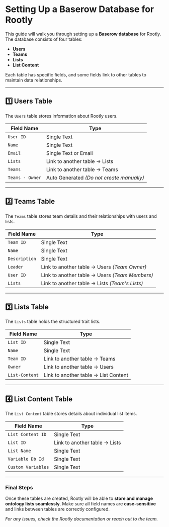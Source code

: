 # Setting Up a Baserow Database for Rootly  

This guide will walk you through setting up a **Baserow database** for Rootly. The database consists of four tables:  

- **Users**  
- **Teams**  
- **Lists**  
- **List Content**  

Each table has specific fields, and some fields link to other tables to maintain data relationships.  

---

## **1️⃣ Users Table**  
The `Users` table stores information about Rootly users.  

| Field Name       | Type                         |
|-----------------|-----------------------------|
| `User ID`       | Single Text                 |
| `Name`          | Single Text                 |
| `Email`         | Single Text or Email        |
| `Lists`         | Link to another table → Lists  |
| `Teams`         | Link to another table → Teams  |
| `Teams - Owner` | Auto Generated _(Do not create manually)_ |

---

## **2️⃣ Teams Table**  
The `Teams` table stores team details and their relationships with users and lists.  

| Field Name    | Type                              |
|--------------|----------------------------------|
| `Team ID`    | Single Text                      |
| `Name`       | Single Text                      |
| `Description`| Single Text                      |
| `Leader`     | Link to another table → Users _(Team Owner)_  |
| `User ID`    | Link to another table → Users _(Team Members)_  |
| `Lists`      | Link to another table → Lists _(Team's Lists)_  |

---

## **3️⃣ Lists Table**  
The `Lists` table holds the structured trait lists.  

| Field Name     | Type                          |
|--------------|--------------------------------|
| `List ID`    | Single Text                    |
| `Name`       | Single Text                    |
| `Team ID`    | Link to another table → Teams  |
| `Owner`      | Link to another table → Users  |
| `List-Content` | Link to another table → List Content |

---

## **4️⃣ List Content Table**  
The `List Content` table stores details about individual list items.  

| Field Name         | Type                           |
|-------------------|-----------------------------|
| `List Content ID` | Single Text                  |
| `List ID`        | Link to another table → Lists |
| `List Name`      | Single Text                   |
| `Variable Db Id` | Single Text                   |
| `Custom Variables` | Single Text                   |

---

### **Final Steps**  
Once these tables are created, Rootly will be able to **store and manage ontology lists seamlessly**. Make sure all field names are **case-sensitive** and links between tables are correctly configured.  

_For any issues, check the Rootly documentation or reach out to the team._  
